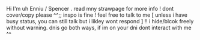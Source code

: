 Hi I'm uh Enniu / Spencer . read mny strawpage for more info ! dont cover/copy please ^^;; inspo is fine ! feel free to talk to me [ unless i have busy status, you can still talk but i likley wont respond ] !! i hide/blcok freely without warning. dnis go both ways, if im on your dni dont interact with me ^^


<!---
Plutopawzz/Plutopawzz is a ✨ special ✨ repository because its `README.md` (this file) appears on your GitHub profile.
You can click the Preview link to take a look at your changes.
--->
